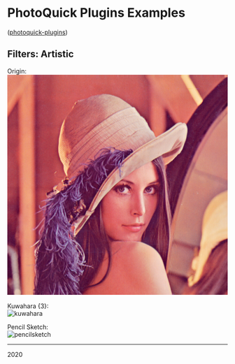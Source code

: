 # PhotoQuick Plugins Examples

([photoquick-plugins](https://github.com/ImageProcessing-ElectronicPublications/photoquick-plugins))

## Filters: Artistic

Origin:  
![orig](../../../orig/lena.png)

Kuwahara {3}:  
![kuwahara](./lena.kuwahara.3.png)

Pencil Sketch:  
![pencilsketch](./lena.pencilsketch.png)

----

2020
